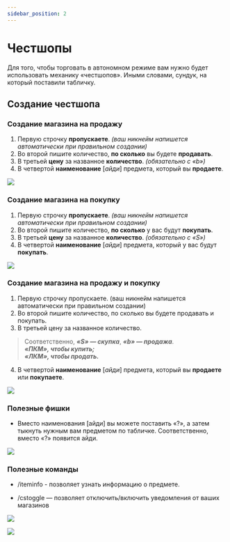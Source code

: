 ```yaml
---
sidebar_position: 2
---
```


# Честшопы

Для того, чтобы торговать в автономном режиме вам нужно будет использовать механику «честшопов». Иными словами, сундук, на который поставили табличку.

## **Создание честшопа**

### **Создание магазина на продажу**

1. Первую строчку **пропускаете**. *(ваш никнейм напишется автоматически при правильном создании)*
2. Во второй пишите количество, **по сколько** вы будете **продавать**.
3. В третьей **цену** за названное **количество**. *(обязательно с «b»)*
4. В четвертой **наименование** [*айди*] предмета, который вы **продаете**.

![  ](https://sun9-19.userapi.com/impg/muJDpygiHPd6kT0lRI80z-SOKGsRR7em2wmMgw/FLA0T5oR9aU.jpg?size=386x231&quality=96&sign=86a6bb5949459f42523052805e1196c4&type=album)

### **Создание магазина на покупку**

1. Первую строчку **пропускаете**. *(ваш никнейм напишется автоматически при правильном создании)*
2. Во второй пишите количество, **по сколько** у вас будут **покупать**.
3. В третьей **цену** за названное **количество**. *(обязательно с «S»)*
4. В четвертой **наименование** [*айди*] предмета, который у вас будут **покупать**.

![  ](https://sun9-19.userapi.com/impg/0NDrSxq2RL79wWWcSG1ent_LFUMILDjPlvxDvg/YmG7-dQCZ8I.jpg?size=323x176&quality=96&sign=50b3423383b238c6c1a4cee6f5b1c2e9&type=album)

### **Создание магазина на продажу и покупку**

1. Первую строчку пропускаете. (ваш никнейм напишется автоматически при правильном создании)
2. Во второй пишите количество, по сколько вы будете продавать и покупать.
3. В третьей цену за названное количество.
> Соответственно, __*«S» — скупка*__, __*«b» — продажа*__.   
__*«ПКМ», чтобы купить;*__   
__*«ЛКМ», чтобы продать.*__
4. В четвертой **наименование** [*айди*] предмета, который вы **продаете** или **покупаете**.

![  ](https://sun9-5.userapi.com/impg/HNHTM2ckX2-knQVRdizjuIQHYBaAnbxq7LmdIQ/UbyCJAlq8zI.jpg?size=307x161&quality=96&sign=293abfb48729feeffcc3b235a48d87e0&type=album)

### **Полезные фишки**

- Вместо наименования [айди] вы можете поставить «?», а затем тыкнуть нужным вам предметом по табличке. Соответственно, вместо «?» появится айди.

![  ](https://sun9-43.userapi.com/impg/EqOO-JjTOKVeKrlhRZiW5F2AljyLhgPMZxVzJA/4r5PY43bN8U.jpg?size=315x183&quality=96&sign=0d5db382485188a8b8e0cda93c0750a2&type=album)

### **Полезные команды**

- /iteminfo - позволяет узнать информацию о предмете.
* /cstoggle — позволяет отключить/включить уведомления от ваших магазинов

![  ](https://sun9-85.userapi.com/impg/-DCbgYut69WDRp0Y9K9NZUBxJUXxpn1wizNy3g/bfb6e--KRW8.jpg?size=478x88&quality=96&sign=718ba29b811c4ae8e6819f54f6a4b010&type=album) 

![   ](https://sun9-10.userapi.com/impg/-_wZAHUAbXZLpWXhnR9FMqBF9yXQHJfUWcYzfw/6u0h2snAhjo.jpg?size=807x81&quality=96&sign=2bce3bac085bb7e128f94383a3af2f36&type=album)